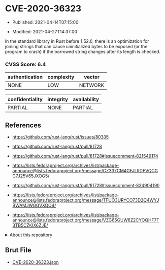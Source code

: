 # CVE-2020-36323

- Published: 2021-04-14T07:15:00

- Modified: 2021-04-27T14:37:00

In the standard library in Rust before 1.52.0, there is an optimization for joining strings that can cause uninitialized bytes to be exposed (or the program to crash) if the borrowed string changes after its length is checked.

### CVSS Score: **6.4**

| authentication | complexity | vector |
| --- | --- | --- |
| NONE | LOW | NETWORK |

| confidentiality | integrity | availability |
| --- | --- | --- |
| PARTIAL | NONE | PARTIAL |

## References

* https://github.com/rust-lang/rust/issues/80335

* https://github.com/rust-lang/rust/pull/81728

* https://github.com/rust-lang/rust/pull/81728#issuecomment-821549174

* https://lists.fedoraproject.org/archives/list/package-announce@lists.fedoraproject.org/message/CZ337CM4GFJLRDFVQCGC7J25V65JXOG5/

* https://github.com/rust-lang/rust/pull/81728#issuecomment-824904190

* https://lists.fedoraproject.org/archives/list/package-announce@lists.fedoraproject.org/message/TFUO3URYCO73D2Q4WYJBWAMJWGGVXQO4/

* https://lists.fedoraproject.org/archives/list/package-announce@lists.fedoraproject.org/message/VZG65GUW6Z2CYOQHF7T3TB5CZKIX6ZJE/

<details>
<summary>About this repository</summary> 

  This repository is part of the project [Live Hack CVE](https://github.com/Live-Hack-CVE). Main website can be found [www.live-hack.org](https://www.live-hack.org) 
  
  Made by [Sn0wAlice](https://github.com/Sn0wAlice) for the people that care about security and need to have a feed of the latest CVEs. Hope you enjoy it, don't forget to star the repo and follow me on [Twitter](https://twitter.com/Sn0wAlice) and [Github](https://github.com/Sn0wAlice). And that is my [personnal website](https://www.alice-snow.me/)

  - [Home Page](https://github.com/Live-Hack-CVE)
  - [Framework](https://github.com/Live-Hack-CVE/cve-framework)
  - [CVE database](https://github.com/Live-Hack-CVE/full_database)
  - [Changelog](https://github.com/Live-Hack-CVE/Changelog)
</details>

## Brut File

* [CVE-2020-36323.json](https://raw.githubusercontent.com/Live-Hack-CVE/full_database/main/cves/2020/CVE-2020-36323.json)

